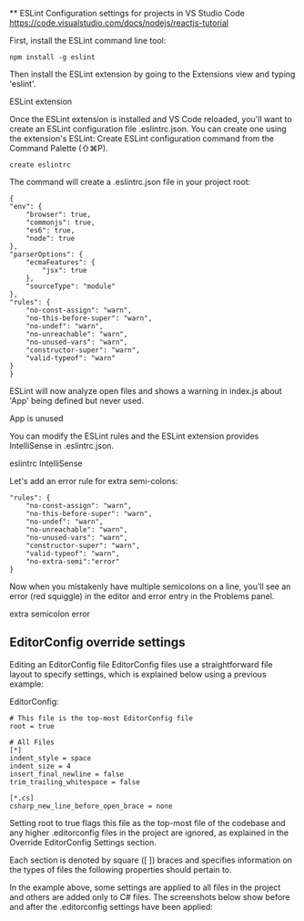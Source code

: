 ** ESLint Configuration settings for projects in VS Studio Code
https://code.visualstudio.com/docs/nodejs/reactjs-tutorial


First, install the ESLint command line tool:

    npm install -g eslint
Then install the ESLint extension by going to the Extensions view and typing 'eslint'.

ESLint extension

Once the ESLint extension is installed and VS Code reloaded, you'll want to create an ESLint configuration file .eslintrc.json. You can create one using the extension's ESLint: Create ESLint configuration command from the Command Palette (⇧⌘P).

    create eslintrc

The command will create a .eslintrc.json file in your project root:

    {
    "env": {
        "browser": true,
        "commonjs": true,
        "es6": true,
        "node": true
    },
    "parserOptions": {
        "ecmaFeatures": {
            "jsx": true
        },
        "sourceType": "module"
    },
    "rules": {
        "no-const-assign": "warn",
        "no-this-before-super": "warn",
        "no-undef": "warn",
        "no-unreachable": "warn",
        "no-unused-vars": "warn",
        "constructor-super": "warn",
        "valid-typeof": "warn"
    }
    }
ESLint will now analyze open files and shows a warning in index.js about 'App' being defined but never used.

App is unused

You can modify the ESLint rules and the ESLint extension provides IntelliSense in .eslintrc.json.

eslintrc IntelliSense

Let's add an error rule for extra semi-colons:

    "rules": {
        "no-const-assign": "warn",
        "no-this-before-super": "warn",
        "no-undef": "warn",
        "no-unreachable": "warn",
        "no-unused-vars": "warn",
        "constructor-super": "warn",
        "valid-typeof": "warn",
        "no-extra-semi":"error"
    }
Now when you mistakenly have multiple semicolons on a line, you'll see an error (red squiggle) in the editor and error entry in the Problems panel.

extra semicolon error

## EditorConfig override settings

Editing an EditorConfig file
EditorConfig files use a straightforward file layout to specify settings, which is explained below using a previous example:

EditorConfig:


    # This file is the top-most EditorConfig file
    root = true

    # All Files
    [*]
    indent_style = space
    indent_size = 4
    insert_final_newline = false
    trim_trailing_whitespace = false

    [*.cs]
    csharp_new_line_before_open_brace = none


Setting root to true flags this file as the top-most file of the codebase and any higher .editorconfig files in the project are ignored, as explained in the Override EditorConfig Settings section.

Each section is denoted by square ([ ]) braces and specifies information on the types of files the following properties should pertain to.

In the example above, some settings are applied to all files in the project and others are added only to C# files. The screenshots below show before and after the .editorconfig settings have been applied: